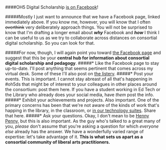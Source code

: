 ####OH5 Digital Scholarship [is on Facebook](https://www.facebook.com/ohiofiveDS/)!

#####Mostly I just want to announce that we have a Facebook page, linked immediately above. If you know me, however, you will know that I often ~~overthink~~ very deliberately approach things. You will not be surprised to know that I'm drafting a longer email about ***why*** Facebook and ***how*** I think I can be useful to us as we try to collaborate across distances on consortial digital scholarship. So you can look for that.

#####For now, though, I will again point you toward [the Facebook page](https://www.facebook.com/ohiofiveDS/) and suggest that this be your **central hub for information about consortial digital scholarship and pedagogy**. 
#####* Like the Facebook page to stay up-to-date.
I'll post anything that seems pertinent that comes across my virtual desk. Some of these I'll also post on [the listerv](https://groups.google.com/forum/#!forum/oh5digitalscholarship). 
#####* Post your events.
This is important. I cannot stay abreast of all that's happening in #oh5ds that might be of interest to your colleagues in other places around the consortium: post them here. If you have a student working in Ed Tech or the Library who already does your social media, have *them* post the info. 
#####* Exhibit your achievements and projects.
Also important. One of the primary concerns has been that we're not aware of the kinds of work that's happing in the library, in the classroom, or [in our technology suites](https://flic.kr/p/waAcYG). Share that here.
#####* Ask your questions.
Okay, I don't mean to be [Henny Penny](https://en.wikipedia.org/wiki/Henny_Penny), but this is also important. As the guy who's talked to a great many of you, *please* don't assume that you're asking a question for which *everyone else* already has the answer. We have a wonderfully varied range of expertise: let's take advantage of it. **This is what sets us apart as a consortial community of liberal arts practitioners.**



